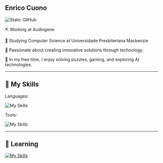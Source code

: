## Enrico Cuono 

<img src="https://img.shields.io/static/v1?label=Overview&message=Enrico&color=41b883&style=for-the-badge&logo=GitHub" alt="Static GitHub">

⛏️ Working at Audiogene

📖 Studying Computer Science at Universidade Presbiteriana Mackenzie

🎯 Passionate about creating innovative solutions through technology.

🧩 In my free time, I enjoy solving puzzles, gaming, and exploring AI technologies.

---

  ## 🚀 My Skills

Languages:

![My Skills](https://skillicons.dev/icons?i=js,ts,java,python,c,cs,vue)

Tools:

![My Skills](https://skillicons.dev/icons?i=aws,linux,figma,firebase.dotnet)

---

## 🔭 Learning

[![My Skills](https://skillicons.dev/icons?i=androidstudio,apple)](https://skillicons.dev)

